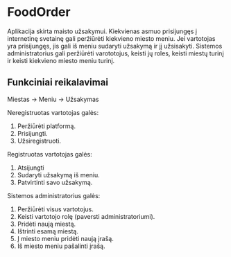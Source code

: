 # FoodOrder

Aplikacija skirta maisto užsakymui. Kiekvienas asmuo prisijungęs į internetinę svetainę gali peržiūrėti kiekvieno miesto meniu. Jei vartotojas yra prisijungęs, jis gali iš meniu sudaryti užsakymą ir jį užsisakyti. Sistemos administratorius gali peržiūrėti varototojus, keisti jų roles, keisti miestų turinį ir keisti kiekvieno miesto meniu turinį.

## Funkciniai reikalavimai

Miestas -> Meniu -> Užsakymas

Neregistruotas vartotojas galės:
1.	Peržiūrėti platformą.
2.	Prisijungti.
3.	Užsiregistruoti.


Registruotas vartotojas galės:
1.	Atsijungti
2.	Sudaryti užsakymą iš meniu.
3.	Patvirtinti savo užsakymą.


Sistemos administratorius galės:
1.	Peržiūrėti visus vartotojus.
2.	Keisti vartotojo rolę (paversti administratoriumi).
3.	Pridėti naują miestą.
4.	Ištrinti esamą miestą.
5.	Į miesto meniu pridėti naują įrašą.
6.	Iš miesto meniu pašalinti įrašą.
